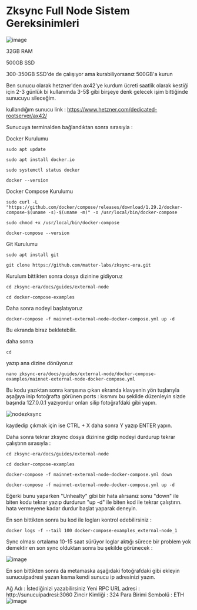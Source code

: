 # Zksync Full Node Sistem Gereksinimleri
![image](https://github.com/DoganSoley/zksync-node/assets/110679236/9d2fa197-e32a-4ac1-a18e-10c9b067f5cb)

32GB RAM 

500GB SSD 

300-350GB SSD'de de çalışıyor ama kurabiliyorsanız 500GB'a kurun

Ben sunucu olarak hetzner'den ax42'ye kurdum ücreti saatlik olarak kestiği için 2-3 günlük bi kullanımda 3-5$ gibi birşeye denk gelecek işim bittiğinde sunucuyu sileceğim.

kullandığım sunucu link : https://www.hetzner.com/dedicated-rootserver/ax42/

Sunucuya terminalden bağlandıktan sonra sırasıyla :

Docker Kurulumu
```
sudo apt update
```
```
sudo apt install docker.io
```
```
sudo systemctl status docker
```
```
docker --version
```

Docker Compose Kurulumu
```
sudo curl -L "https://github.com/docker/compose/releases/download/1.29.2/docker-compose-$(uname -s)-$(uname -m)" -o /usr/local/bin/docker-compose
```
```
sudo chmod +x /usr/local/bin/docker-compose
```
```
docker-compose --version
```

Git Kurulumu
```
sudo apt install git
```
```
git clone https://github.com/matter-labs/zksync-era.git
```
Kurulum bittikten sonra dosya dizinine gidiyoruz
```
cd zksync-era/docs/guides/external-node
```
```
cd docker-compose-examples
```

Daha sonra nodeyi başlatıyoruz
```
docker-compose -f mainnet-external-node-docker-compose.yml up -d
```
Bu ekranda biraz bekletebilir.

daha sonra 

```
cd
```
yazıp ana dizine dönüyoruz 
```
nano zksync-era/docs/guides/external-node/docker-compose-examples/mainnet-external-node-docker-compose.yml
```
Bu kodu yazıktan sonra karşısına çıkan ekranda klavyenin yön tuşlarıyla aşağıya inip fotoğrafta görünen ports : kısmını bu şekilde düzenleyin
sizde başında 127.0.0.1 yazıyordur onları silip fotoğrafdaki gibi yapın.

![nodezksync](https://github.com/DoganSoley/zksync-node/assets/110679236/67b9cfd7-fb37-43de-88c3-a310a993d9f3)

kaydedip çıkmak için ise CTRL + X daha sonra Y yazıp ENTER yapın.

Daha sonra tekrar zksync dosya dizinine gidip nodeyi durdurup tekrar çalıştırın sırasıyla :

```
cd zksync-era/docs/guides/external-node
```
```
cd docker-compose-examples
```
```
docker-compose -f mainnet-external-node-docker-compose.yml down
```
```
docker-compose -f mainnet-external-node-docker-compose.yml up -d
```
Eğerki bunu yaparken "Unhealty" gibi bir hata alırsanız sonu "down" ile biten kodu tekrar yazıp durdurun "up -d" ile biten kod ile tekrar çalıştırın.
hata vermeyene kadar durdur başlat yaparak deneyin.

En son bittikten sonra bu kod ile logları kontrol edebilirsiniz :
```
docker logs -f --tail 100 docker-compose-examples_external-node_1
```

Sync olması ortalama 10-15 saat sürüyor loglar aktığı sürece bir problem yok demektir en son sync olduktan sonra bu şekilde görünecek :

![image](https://github.com/DoganSoley/zksync-node/assets/110679236/1968088f-2079-44a4-a129-087e12949db6)

En son bittikten sonra da metamaska aşağıdaki fotoğrafdaki gibi ekleyin sunucuipadresi yazan kısma kendi sunucu ip adresinizi yazın.

Ağ Adı : İstediğinizi yazabilirsiniz
Yeni RPC URL adresi : http://sunucuipadresi:3060
Zincir Kimliği : 324
Para Birimi Sembolü : ETH
![image](https://github.com/DoganSoley/zksync-node/assets/110679236/4dbdbc5c-af68-4eff-bdd8-990c04f25481)
